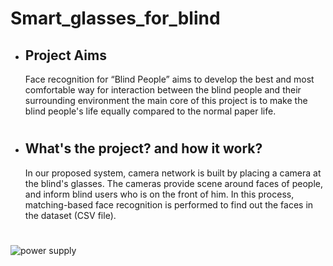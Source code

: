 # Smart_glasses_for_blind

- ##  Project Aims

  Face recognition for “Blind People” aims to develop the best and most comfortable way for interaction between the blind people and their    surrounding environment the main core of this project is to make the blind people's life equally compared to the normal paper life.



 


#
#
-  ## What's the project? and how it work?

    In our proposed system, camera network is built by placing a
camera at the blind's glasses.
    The cameras provide scene around faces of people, and inform blind users who is on the front of him.
In this process, matching-based face recognition is performed to find out the faces in the dataset (CSV file).
#
   
![power supply](https://user-images.githubusercontent.com/37952915/59888392-ba9ae880-93c7-11e9-93a0-6c568809d9ce.PNG)


